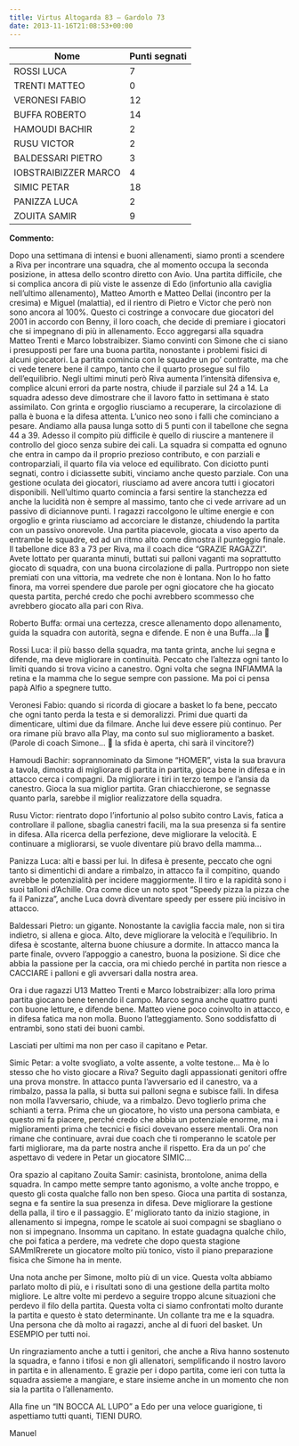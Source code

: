 ```yaml
---
title: Virtus Altogarda 83 – Gardolo 73
date: 2013-11-16T21:08:53+00:00
---
```

| **Nome** | **Punti segnati** |
| -------- | ----------------- |
| ROSSI LUCA | 7 |
| TRENTI MATTEO | 0 |
| VERONESI FABIO | 12 |
| BUFFA ROBERTO | 14 |
| HAMOUDI BACHIR | 2 |
| RUSU VICTOR | 2 |
| BALDESSARI PIETRO | 3 |
| IOBSTRAIBIZZER MARCO | 4 |
| SIMIC PETAR | 18 |
| PANIZZA LUCA | 2 |
| ZOUITA SAMIR | 9 |

**Commento:**

Dopo una settimana di intensi e buoni allenamenti, siamo pronti a scendere a Riva per incontrare una squadra, che al momento occupa la seconda posizione, in attesa dello scontro diretto con Avio. Una partita difficile, che si complica ancora di più viste le assenze di Edo (infortunio alla caviglia nell’ultimo allenamento), Matteo Amorth e Matteo Dellai (incontro per la cresima) e Miguel (malattia), ed il rientro di Pietro e Victor che però non sono ancora al 100%. Questo ci costringe a convocare due giocatori del 2001 in accordo con Benny, il loro coach, che decide di premiare i giocatori che si impegnano di più in allenamento. Ecco aggregarsi alla squadra Matteo Trenti e Marco Iobstraibizer. Siamo convinti con Simone che ci siano i presupposti per fare una buona partita, nonostante i problemi fisici di alcuni giocatori. La partita comincia con le squadre un po’ contratte, ma che ci vede tenere bene il campo, tanto che il quarto prosegue sul filo dell’equilibrio. Negli ultimi minuti però Riva aumenta l’intensità difensiva e, complice alcuni errori da parte nostra, chiude il parziale sul 24 a 14. La squadra adesso deve dimostrare che il lavoro fatto in settimana è stato assimilato. Con grinta e orgoglio riusciamo a recuperare, la circolazione di palla è buona e la difesa attenta. L’unico neo sono i falli che cominciano a pesare. Andiamo alla pausa lunga sotto di 5 punti con il tabellone che segna 44 a 39. Adesso il compito più difficile è quello di riuscire a mantenere il controllo del gioco senza subire dei cali. La squadra si compatta ed ognuno che entra in campo da il proprio prezioso contributo, e con parziali e controparziali, il quarto fila via veloce ed equilibrato. Con diciotto punti segnati, contro i diciassette subiti, vinciamo anche questo parziale. Con una gestione oculata dei giocatori, riusciamo ad avere ancora tutti i giocatori disponibili. Nell’ultimo quarto comincia a farsi sentire la stanchezza ed anche la lucidità non è sempre al massimo, tanto che ci vede arrivare ad un passivo di diciannove punti. I ragazzi raccolgono le ultime energie e con orgoglio e grinta riusciamo ad accorciare le distanze, chiudendo la partita con un passivo onorevole. Una partita piacevole, giocata a viso aperto da entrambe le squadre, ed ad un ritmo alto come dimostra il punteggio finale. Il tabellone dice 83 a 73 per Riva, ma il coach dice “GRAZIE RAGAZZI”. Avete lottato per quaranta minuti, buttati sui palloni vaganti ma soprattutto giocato di squadra, con una buona circolazione di palla. Purtroppo non siete premiati con una vittoria, ma vedrete che non è lontana. Non lo ho fatto finora, ma vorrei spendere due parole per ogni giocatore che ha giocato questa partita, perché credo che pochi avrebbero scommesso che avrebbero giocato alla pari con Riva.

Roberto Buffa: ormai una certezza, cresce allenamento dopo allenamento, guida la squadra con autorità, segna e difende. E non è una Buffa…la 🙂

Rossi Luca: il più basso della squadra, ma tanta grinta, anche lui segna e difende, ma deve migliorare in continuità. Peccato che l’altezza ogni tanto lo limiti quando si trova vicino a canestro. Ogni volta che segna INFIAMMA la retina e la mamma che lo segue sempre con passione. Ma poi ci pensa papà Alfio a spegnere tutto.

Veronesi Fabio: quando si ricorda di giocare a basket lo fa bene, peccato che ogni tanto perda la testa e si demoralizzi. Primi due quarti da dimenticare, ultimi due da filmare. Anche lui deve essere più continuo. Per ora rimane più bravo alla Play, ma conto sul suo miglioramento a basket. (Parole di coach Simone… 🙂 la sfida è aperta, chi sarà il vincitore?)

Hamoudi Bachir: soprannominato da Simone “HOMER”, vista la sua bravura a tavola, dimostra di migliorare di partita in partita, gioca bene in difesa e in attacco cerca i compagni. Da migliorare i tiri in terzo tempo e l’ansia da canestro. Gioca la sua miglior partita. Gran chiacchierone, se segnasse quanto parla, sarebbe il miglior realizzatore della squadra.

Rusu Victor: rientrato dopo l’infortunio al polso subito contro Lavis, fatica a controllare il pallone, sbaglia canestri facili, ma la sua presenza si fa sentire in difesa. Alla ricerca della perfezione, deve migliorare la velocità. E continuare a migliorarsi, se vuole diventare più bravo della mamma…

Panizza Luca: alti e bassi per lui. In difesa è presente, peccato che ogni tanto si dimentichi di andare a rimbalzo, in attacco fa il compitino, quando avrebbe le potenzialità per incidere maggiormente. Il tiro e la rapidità sono i suoi talloni d’Achille. Ora come dice un noto spot “Speedy pizza la pizza che fa il Panizza”, anche Luca dovrà diventare speedy per essere più incisivo in attacco.

Baldessari Pietro: un gigante. Nonostante la caviglia faccia male, non si tira indietro, si allena e gioca. Alto, deve migliorare la velocità e l’equilibrio. In difesa è scostante, alterna buone chiusure a dormite. In attacco manca la parte finale, ovvero l’appoggio a canestro, buona la posizione. Si dice che abbia la passione per la caccia, ora mi chiedo perché in partita non riesce a CACCIARE i palloni e gli avversari dalla nostra area.

Ora i due ragazzi U13 Matteo Trenti e Marco Iobstraibizer: alla loro prima partita giocano bene tenendo il campo. Marco segna anche quattro punti con buone letture, e difende bene. Matteo viene poco coinvolto in attacco, e in difesa fatica ma non molla. Buono l’atteggiamento. Sono soddisfatto di entrambi, sono stati dei buoni cambi.

Lasciati per ultimi ma non per caso il capitano e Petar.

Simic Petar: a volte svogliato, a volte assente, a volte testone… Ma è lo stesso che ho visto giocare a Riva? Seguito dagli appassionati genitori offre una prova monstre. In attacco punta l’avversario ed il canestro, va a rimbalzo, passa la palla, si butta sui palloni segna e subisce falli. In difesa non molla l’avversario, chiude, va a rimbalzo. Devo toglierlo prima che schianti a terra. Prima che un giocatore, ho visto una persona cambiata, e questo mi fa piacere, perché credo che abbia un potenziale enorme, ma i miglioramenti prima che tecnici e fisici dovevano essere mentali. Ora non rimane che continuare, avrai due coach che ti romperanno le scatole per farti migliorare, ma da parte nostra anche il rispetto. Era da un po’ che aspettavo di vedere in Petar un giocatore SIMIC…

Ora spazio al capitano Zouita Samir: casinista, brontolone, anima della squadra. In campo mette sempre tanto agonismo, a volte anche troppo, e questo gli costa qualche fallo non ben speso. Gioca una partita di sostanza, segna e fa sentire la sua presenza in difesa. Deve migliorare la gestione della palla, il tiro e il passaggio. E’ migliorato tanto da inizio stagione, in allenamento si impegna, rompe le scatole ai suoi compagni se sbagliano o non si impegnano. Insomma un capitano. In estate guadagna qualche chilo, che poi fatica a perdere, ma vedrete che dopo questa stagione SAMmIRrerete un giocatore molto più tonico, visto il piano preparazione fisica che Simone ha in mente.

Una nota anche per Simone, molto più di un vice. Questa volta abbiamo parlato molto di più, e i risultati sono di una gestione della partita molto migliore. Le altre volte mi perdevo a seguire troppo alcune situazioni che perdevo il filo della partita. Questa volta ci siamo confrontati molto durante la partita e questo è stato determinante. Un collante tra me e la squadra. Una persona che dà molto ai ragazzi, anche al di fuori del basket. Un ESEMPIO per tutti noi.

Un ringraziamento anche a tutti i genitori, che anche a Riva hanno sostenuto la squadra, e fanno i tifosi e non gli allenatori, semplificando il nostro lavoro in partita e in allenamento. E grazie per i dopo partita, come ieri con tutta la squadra assieme a mangiare, e stare insieme anche in un momento che non sia la partita o l’allenamento.

Alla fine un “IN BOCCA AL LUPO” a Edo per una veloce guarigione, ti aspettiamo tutti quanti, TIENI DURO.

Manuel